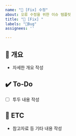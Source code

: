 ```yaml
---
name: "🐛 [Fix] 수정"
about: 오류 수정을 위한 이슈 템플릿
title: "🐛 [Fix] "
labels: "🐛Bug"
assignees: ''

---
```


## 📝 개요
- 자세한 개요 작성

## ✔️ To-Do
- [ ] 투두 내용 작성

## 👀 ETC
- 참고자료 등 기타 내용 작성
